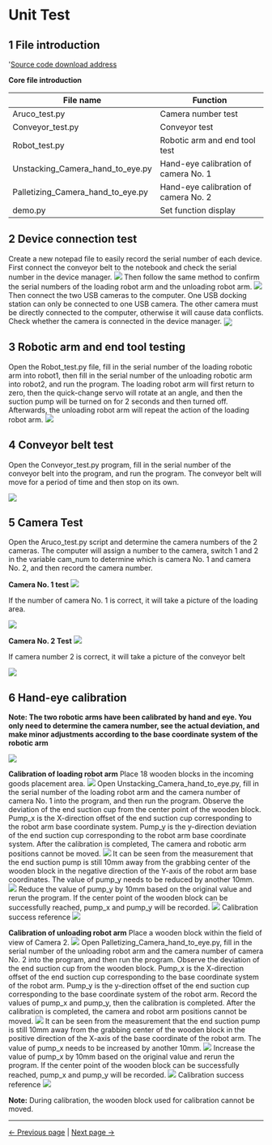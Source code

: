 # Unit Test
## 1 File introduction
'[Source code download address](https://github.com/elephantrobotics/UltraArm_P340_Sorting_Kit_docs/tree/ultraarm_sorting_kit_gitbook-cn)

**Core file introduction**

|File name|Function|
|---|---|
|Aruco_test.py|Camera number test|
|Conveyor_test.py|Conveyor test|
|Robot_test.py|Robotic arm and end tool test|
|Unstacking_Camera_hand_to_eye.py|Hand-eye calibration of camera No. 1|
|Palletizing_Camera_hand_to_eye.py|Hand-eye calibration of camera No. 2|
|demo.py|Set function display|

## 2 Device connection test
Create a new notepad file to easily record the serial number of each device. First connect the conveyor belt to the notebook and check the serial number in the device manager.
![](../resourse/update/txt-en.png)
Then follow the same method to confirm the serial numbers of the loading robot arm and the unloading robot arm.
![](../resourse/update/txt2-en.png)
Then connect the two USB cameras to the computer. One USB docking station can only be connected to one USB camera. The other camera must be directly connected to the computer, otherwise it will cause data conflicts. Check whether the camera is connected in the device manager.
<img src =../resourse/10.png align = "center">

## 3 Robotic arm and end tool testing
Open the Robot_test.py file, fill in the serial number of the loading robotic arm into robot1, then fill in the serial number of the unloading robotic arm into robot2, and run the program. The loading robot arm will first return to zero, then the quick-change servo will rotate at an angle, and then the suction pump will be turned on for 2 seconds and then turned off. Afterwards, the unloading robot arm will repeat the action of the loading robot arm.
![](../resourse/update/check_robot.png)


## 4 Conveyor belt test
Open the Conveyor_test.py program, fill in the serial number of the conveyor belt into the program, and run the program. The conveyor belt will move for a period of time and then stop on its own.

![](../resourse/update/chuansongdai.png)

## 5 Camera Test
Open the Aruco_test.py script and determine the camera numbers of the 2 cameras. The computer will assign a number to the camera, switch 1 and 2 in the variable cam_num to determine which is camera No. 1 and camera No. 2, and then record the camera number.

**Camera No. 1 test**
![](../resourse/update/bianhao1.png)

If the number of camera No. 1 is correct, it will take a picture of the loading area.

<img src =../resourse/15.png align = "center">

**Camera No. 2 Test**
![](../resourse/update/bianhao2.png)

If camera number 2 is correct, it will take a picture of the conveyor belt
<!-- <img src =../resourse/16.png align = "center"> -->
![](../resourse/update/maduoxinagj.png)

## 6 Hand-eye calibration
**Note: The two robotic arms have been calibrated by hand and eye. You only need to determine the camera number, see the actual deviation, and make minor adjustments according to the base coordinate system of the robotic arm**

<img src =../resourse/sorting_kit/zb.png align = "center">

**Calibration of loading robot arm**
Place 18 wooden blocks in the incoming goods placement area.
![](../resourse/update/3.png)
Open Unstacking_Camera_hand_to_eye.py, fill in the serial number of the loading robot arm and the camera number of camera No. 1 into the program, and then run the program. Observe the deviation of the end suction cup from the center point of the wooden block. Pump_x is the X-direction offset of the end suction cup corresponding to the robot arm base coordinate system. Pump_y is the y-direction deviation of the end suction cup corresponding to the robot arm base coordinate system. After the calibration is completed, The camera and robotic arm positions cannot be moved.
![](../resourse/update/cal1.png)
It can be seen from the measurement that the end suction pump is still 10mm away from the grabbing center of the wooden block in the negative direction of the Y-axis of the robot arm base coordinates. The value of pump_y needs to be reduced by another 10mm.
![](../resourse/update/biaoding1.png)
Reduce the value of pump_y by 10mm based on the original value and rerun the program. If the center point of the wooden block can be successfully reached, pump_x and pump_y will be recorded.
![](../resourse/update/jilu1.png)
Calibration success reference
![](../resourse/update/biaoding2.jpg)


**Calibration of unloading robot arm**
Place a wooden block within the field of view of Camera 2.
![](../resourse/update/2.jpg)
Open Palletizing_Camera_hand_to_eye.py, fill in the serial number of the unloading robot arm and the camera number of camera No. 2 into the program, and then run the program. Observe the deviation of the end suction cup from the wooden block. Pump_x is the X-direction offset of the end suction cup corresponding to the base coordinate system of the robot arm. Pump_y is the y-direction offset of the end suction cup corresponding to the base coordinate system of the robot arm. Record the values of pump_x and pump_y, then the calibration is completed. After the calibration is completed, the camera and robot arm positions cannot be moved.
![](../resourse/update/cal2.png)
It can be seen from the measurement that the end suction pump is still 10mm away from the grabbing center of the wooden block in the positive direction of the X-axis of the base coordinate of the robot arm. The value of pump_x needs to be increased by another 10mm.
![](../resourse/update/biaoding3.png)
Increase the value of pump_x by 10mm based on the original value and rerun the program. If the center point of the wooden block can be successfully reached, pump_x and pump_y will be recorded.
![](../resourse/update/jilu2.png)
Calibration success reference
![](../resourse/update/biaoding4.jpg)

**Note:** During calibration, the wooden block used for calibration cannot be moved.

---
[← Previous page](./2.3-Softwareinstallation.MD) | [Next page → ](./2.5-CompleteRun.md)